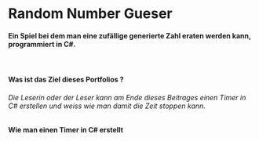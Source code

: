#  Random Number Gueser
#### Ein Spiel bei dem man eine zufällige generierte Zahl eraten werden kann, programmiert in C#.
<br>

#### Was ist das Ziel dieses Portfolios ?
###### Die Leserin oder der Leser kann am Ende dieses Beitrages einen Timer in C# erstellen und weiss wie man damit die Zeit stoppen kann. 


#### Wie man einen Timer in C# erstellt

